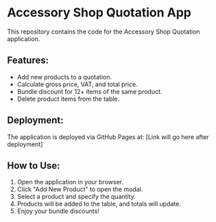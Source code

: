 # Accessory Shop Quotation App

This repository contains the code for the Accessory Shop Quotation application.

## Features:
- Add new products to a quotation.
- Calculate gross price, VAT, and total price.
- Bundle discount for 12+ items of the same product.
- Delete product items from the table.

## Deployment:
The application is deployed via GitHub Pages at:
[Link will go here after deployment]

## How to Use:
1. Open the application in your browser.
2. Click "Add New Product" to open the modal.
3. Select a product and specify the quantity.
4. Products will be added to the table, and totals will update.
5. Enjoy your bundle discounts!